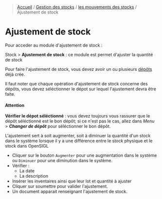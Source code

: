 > [Accueil](../../index.md) / [Gestion des stocks](../index.md) / [les mouvements des stocks](./index.md) / Ajustement de stock

# Ajustement de stock

Pour acceder au module d'ajustement de stock :

<div class = "bs-callout bs-callout-success">
  <p>Stock > <strong>Ajustement de stock</strong> : ce module est permet d'ajuster la quantité de stock
  </p>
</div>

Pour faire l'ajustement de stock, vous devez avoir un ou plusieurs [dépôts](./depot.md) déjà crée.

Il faut noter que chaque opération d'ajustement de stock concerne des dépôts, vous devez séléctionner le dépot sur lequel l'ajustement devra être faite.

<div class = "bs-callout bs-callout-danger">
  <h4>Attention</h4>
  <strong>Vérifier le dépot séléctionné</strong> : vous devez toujours vous rassurer que le dépôt séléctionné est le bon dépôt; si ce n'est pas le cas, allez dans <em>Menu > <strong>Changer de dépôt</strong></em> pour séléctionner le bon dépôt.
</div>

L'ajustement sert à soit augmenter, soit à diminuer la quantité d'un stock dans le système lorsque il y a une différence entre le stock physique et le stock dans OpenSIGL

- Cliquer sur le bouton `Augmenter` pour une augmentation dans le système ou `Diminuer` pour une diminution dans le système.
- Vérifier :
    - La date
    - La description
- Insérer les inventaires ainsi que leur lot et quantité à ajuster
- Cliquer sur soumettre pour valider l'ajustement.
- Un document apparait renseignant l'ajustement de stock.
